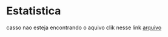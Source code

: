 # Estatistica 
casso nao esteja encontrando o aquivo clik nesse link [arquivo](https://github.com/matheus58/estatistitica/blob/main/atividadeEstatistica.ipynb)
